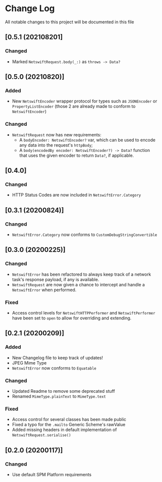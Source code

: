 
# Change Log
All notable changes to this project will  be documented in this file

## [0.5.1 (202108201]
### Changed
- Marked `NetswiftRequest.body(_:)` as `throws -> Data?`

## [0.5.0 (20210820)]
### Added
- New `NetswiftEncoder` wrapper protocol for types such as `JSONEncoder` or `PropertyListEncoder` (those 2 are already made to conform to `NetswiftEncoder`)

### Changed
- `NetswiftRequest` now has new requirements: 
    - A `bodyEncoder: NetswiftEncoder?` var, which can be used to encode any data into the request's `httpBody`;
    - A `body(encodedBy encoder: NetswiftEncoder?) -> Data?` function that uses the given encoder to return `Data?`, if applicable.

## [0.4.0]
### Changed
- HTTP Status Codes are now included in `NetswiftError.Category`

## [0.3.1 (20200824)]
### Changed
- `NetswiftError.Category` now conforms to `CustomDebugStringConvertible`

## [0.3.0 (20200225)]
### Changed
- `NetswiftError` has been refactored to always keep track of a network task's response payload, if any is available.
- `NetswiftRequest` are now given a chance to intercept and handle a `NetswiftError` when performed.

### Fixed
- Access control levels for  `NetswiftHTTPPerformer` and `NetswiftPerformer` have been set to `open` to allow for overriding and extending.

## [0.2.1 (20200209)]
### Added
- New Changelog file to keep track of updates!
- JPEG Mime Type
- `NetswiftError` now conforms to `Equatable`

### Changed
- Updated Readme to remove some deprecated stuff
- Renamed `MimeType.plainText` to `MimeType.text`

### Fixed
- Access control for several classes has been made public
- Fixed a typo for the `.mailto` Generic Scheme's rawValue
- Added missing headers in default implementation of `NetswiftRequest.serialise()`

## [0.2.0 (20200117)]
### Changed
- Use default SPM Platform requirements

